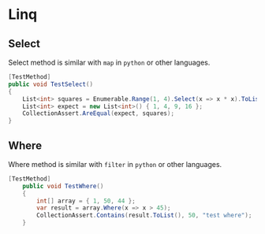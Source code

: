 
# Linq

## Select

Select method is similar with `map` in `python` or other languages.

```c#
[TestMethod]
public void TestSelect()
{
    List<int> squares = Enumerable.Range(1, 4).Select(x => x * x).ToList();
    List<int> expect = new List<int>() { 1, 4, 9, 16 };
    CollectionAssert.AreEqual(expect, squares);
}
```

## Where

Where method is similar with `filter` in `python` or other languages.

```c#
[TestMethod]
    public void TestWhere()
    {
        int[] array = { 1, 50, 44 };
        var result = array.Where(x => x > 45);
        CollectionAssert.Contains(result.ToList(), 50, "test where");
    }
```